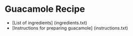 # Guacamole Recipe
* [List of ingredients] (ingredients.txt)
* [Instructions for preparing guacamole] (instructions.txt)
